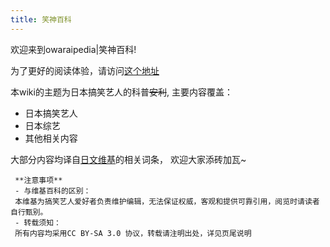 ```yaml
---
title: 笑神百科
---
```


欢迎来到owaraipedia|笑神百科!


为了更好的阅读体验，请访问[这个地址](https://owaraipedia.netlify.com/)



本wiki的主题为日本搞笑艺人的科普~~安利~~, 主要内容覆盖：

- 日本搞笑艺人
- 日本综艺
- 其他相关内容


大部分内容均译自[日文维基](https://ja.wikipedia.org/wiki)的相关词条， 欢迎大家添砖加瓦~



     **注意事项**
     - 与维基百科的区别：
     本维基为搞笑艺人爱好者负责维护编辑，无法保证权威，客观和提供可靠引用，阅览时请读者自行甄别。
     - 转载须知：
     所有内容均采用CC BY-SA 3.0 协议，转载请注明出处，详见页尾说明
